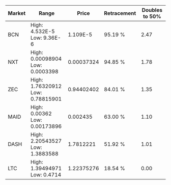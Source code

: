 | Market | Range | Price| Retracement | Doubles to 50% |
| --- | --- | --- | --- | --- |
| BCN | High: 4.532E-5<br />Low: 9.36E-6 | 1.109E-5 | 95.19 % | 2.47 |
| NXT | High: 0.00098904<br />Low: 0.0003398 | 0.00037324 | 94.85 % | 1.78 |
| ZEC | High: 1.76320912<br />Low: 0.78815901 | 0.94402402 | 84.01 % | 1.35 |
| MAID | High: 0.00362<br />Low: 0.00173896 | 0.002435 | 63.00 % | 1.10 |
| DASH | High: 2.20543527<br />Low: 1.3883588 | 1.7812221 | 51.92 % | 1.01 |
| LTC | High: 1.39494971<br />Low: 0.4714 | 1.22375276 | 18.54 % | 0.00 |
